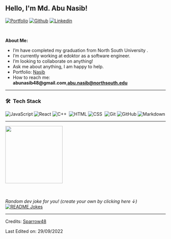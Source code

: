 <!-- Your title -->

## Hello, I'm Md. Abu Nasib!

<!-- Your badges
You can use the website to generate badges: https://shields.io/
-->

[![Portfolio](https://img.shields.io/badge/-Portfolio-red?style=flat&logo=appveyor&logoColor=white)](https://nasib.vercel.app/)
[![Github](https://img.shields.io/badge/-Github-000?style=flat&logo=Github&logoColor=white)](https://github.com/Sparrow48)
[![Linkedin](https://img.shields.io/badge/-LinkedIn-blue?style=flat&logo=Linkedin&logoColor=white)](https://www.linkedin.com/in/abu-nasib-87223618b/)

&nbsp;

<!-- Talking about you -->

**About Me:**

- I’m have completed my graduation from North South University .
- I’m currently working at edoktor as a software engineer.
- I’m looking to collaborate on anything!
- Ask me about anything, I am happy to help.
- Portfolio: [Nasib](https://nasib.vercel.app/)
- How to reach me: __abunasib48@gmail.com__,**abu.nasib@northsouth.edu**

---

### 🛠 &nbsp;Tech Stack

<!-- ![Python](https://img.shields.io/badge/-Python-05122A?style=flat&logo=python)&nbsp;  -->

![JavaScript](https://img.shields.io/badge/-JavaScript-05122A?style=flat&logo=javascript)&nbsp;![React](https://img.shields.io/badge/-React-05122A?style=flat&logo=react)&nbsp;![C++](https://img.shields.io/badge/-C++-05122A?style=flat&logo=C%2B%2B&logoColor=00599C)&nbsp;
![HTML](https://img.shields.io/badge/-HTML-05122A?style=flat&logo=HTML5)&nbsp;![CSS](https://img.shields.io/badge/-CSS-05122A?style=flat&logo=CSS3&logoColor=1572B6)&nbsp;
![Git](https://img.shields.io/badge/-Git-05122A?style=flat&logo=git)&nbsp;![GitHub](https://img.shields.io/badge/-GitHub-05122A?style=flat&logo=github)&nbsp;![Markdown](https://img.shields.io/badge/-Markdown-05122A?style=flat&logo=markdown)

---

<p align="left">
<a href="https://github.com/Sparrow48">
  <img height="180em" src="https://github-readme-stats-eight-theta.vercel.app/api?username=Sparrow48&show_icons=true&theme=algolia&include_all_commits=true&count_private=true"/>
</a>
</p>

</br>
</br>
<i>Random dev joke for you! (create your own by clicking here ↓)</i><br>
<a href="https://readme-jokes.vercel.app"><img align="center" src="https://readme-jokes.vercel.app/api" alt="README Jokes"></a>

---

Credits: [Sparrow48](https://github.com/Sparrow48)

Last Edited on: 29/09/2022
